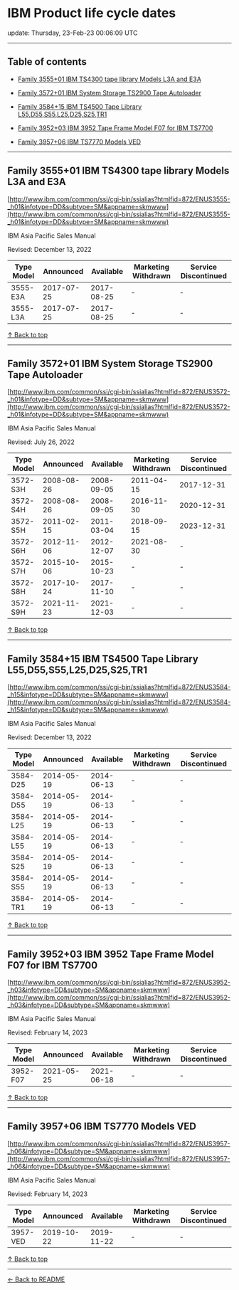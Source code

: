 # IBM Product life cycle dates

update: Thursday, 23-Feb-23 00:06:09 UTC

---

## Table of contents


- [Family 3555+01 IBM TS4300 tape library Models L3A and E3A](#family-355501-ibm-ts4300-tape-library-models-l3a-and-e3a)

- [Family 3572+01 IBM System Storage TS2900 Tape Autoloader](#family-357201-ibm-system-storage-ts2900-tape-autoloader)

- [Family 3584+15 IBM TS4500 Tape Library L55,D55,S55,L25,D25,S25,TR1](#family-358415-ibm-ts4500-tape-library-l55-d55-s55-l25-d25-s25-tr1)

- [Family 3952+03 IBM 3952 Tape Frame Model F07 for IBM TS7700](#family-395203-ibm-3952-tape-frame-model-f07-for-ibm-ts7700)

- [Family 3957+06 IBM TS7770 Models VED](#family-395706-ibm-ts7770-models-ved)


---





## Family 3555+01 IBM TS4300 tape library Models L3A and E3A

[http://www.ibm.com/common/ssi/cgi-bin/ssialias?htmlfid=872/ENUS3555-_h01&infotype=DD&subtype=SM&appname=skmwww](http://www.ibm.com/common/ssi/cgi-bin/ssialias?htmlfid=872/ENUS3555-_h01&infotype=DD&subtype=SM&appname=skmwww)

IBM Asia Pacific Sales Manual

Revised: December 13, 2022

| Type Model | Announced | Available | Marketing Withdrawn | Service Discontinued |
| --- | --- | --- | --- | --- |
| 3555-E3A | 2017-07-25 | 2017-08-25 | - | - |
| 3555-L3A | 2017-07-25 | 2017-08-25 | - | - |





[↑ Back to top](#table-of-contents)

---





## Family 3572+01 IBM System Storage TS2900 Tape Autoloader

[http://www.ibm.com/common/ssi/cgi-bin/ssialias?htmlfid=872/ENUS3572-_h01&infotype=DD&subtype=SM&appname=skmwww](http://www.ibm.com/common/ssi/cgi-bin/ssialias?htmlfid=872/ENUS3572-_h01&infotype=DD&subtype=SM&appname=skmwww)

IBM Asia Pacific Sales Manual

Revised: July 26, 2022

| Type Model | Announced | Available | Marketing Withdrawn | Service Discontinued |
| --- | --- | --- | --- | --- |
| 3572-S3H | 2008-08-26 | 2008-09-05 | 2011-04-15 | 2017-12-31 |
| 3572-S4H | 2008-08-26 | 2008-09-05 | 2016-11-30 | 2020-12-31 |
| 3572-S5H | 2011-02-15 | 2011-03-04 | 2018-09-15 | 2023-12-31 |
| 3572-S6H | 2012-11-06 | 2012-12-07 | 2021-08-30 | - |
| 3572-S7H | 2015-10-06 | 2015-10-23 | - | - |
| 3572-S8H | 2017-10-24 | 2017-11-10 | - | - |
| 3572-S9H | 2021-11-23 | 2021-12-03 | - | - |





[↑ Back to top](#table-of-contents)

---





## Family 3584+15 IBM TS4500 Tape Library L55,D55,S55,L25,D25,S25,TR1

[http://www.ibm.com/common/ssi/cgi-bin/ssialias?htmlfid=872/ENUS3584-_h15&infotype=DD&subtype=SM&appname=skmwww](http://www.ibm.com/common/ssi/cgi-bin/ssialias?htmlfid=872/ENUS3584-_h15&infotype=DD&subtype=SM&appname=skmwww)

IBM Asia Pacific Sales Manual

Revised: December 13, 2022

| Type Model | Announced | Available | Marketing Withdrawn | Service Discontinued |
| --- | --- | --- | --- | --- |
| 3584-D25 | 2014-05-19 | 2014-06-13 | - | - |
| 3584-D55 | 2014-05-19 | 2014-06-13 | - | - |
| 3584-L25 | 2014-05-19 | 2014-06-13 | - | - |
| 3584-L55 | 2014-05-19 | 2014-06-13 | - | - |
| 3584-S25 | 2014-05-19 | 2014-06-13 | - | - |
| 3584-S55 | 2014-05-19 | 2014-06-13 | - | - |
| 3584-TR1 | 2014-05-19 | 2014-06-13 | - | - |





[↑ Back to top](#table-of-contents)

---





## Family 3952+03 IBM 3952 Tape Frame Model F07 for IBM TS7700

[http://www.ibm.com/common/ssi/cgi-bin/ssialias?htmlfid=872/ENUS3952-_h03&infotype=DD&subtype=SM&appname=skmwww](http://www.ibm.com/common/ssi/cgi-bin/ssialias?htmlfid=872/ENUS3952-_h03&infotype=DD&subtype=SM&appname=skmwww)

IBM Asia Pacific Sales Manual

Revised: February 14, 2023

| Type Model | Announced | Available | Marketing Withdrawn | Service Discontinued |
| --- | --- | --- | --- | --- |
| 3952-F07 | 2021-05-25 | 2021-06-18 | - | - |





[↑ Back to top](#table-of-contents)

---





## Family 3957+06 IBM TS7770 Models VED

[http://www.ibm.com/common/ssi/cgi-bin/ssialias?htmlfid=872/ENUS3957-_h06&infotype=DD&subtype=SM&appname=skmwww](http://www.ibm.com/common/ssi/cgi-bin/ssialias?htmlfid=872/ENUS3957-_h06&infotype=DD&subtype=SM&appname=skmwww)

IBM Asia Pacific Sales Manual

Revised: February 14, 2023

| Type Model | Announced | Available | Marketing Withdrawn | Service Discontinued |
| --- | --- | --- | --- | --- |
| 3957-VED | 2019-10-22 | 2019-11-22 | - | - |





[↑ Back to top](#table-of-contents)

---



[← Back to README](./README.md)